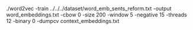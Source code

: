 ./word2vec -train ../../../dataset/word_emb_sents_reform.txt -output word_embeddings.txt -cbow 0 -size 200 -window 5 -negative 15 -threads 12 -binary 0 -dumpcv context_embeddings.txt